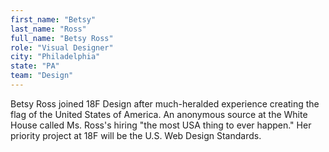```yaml
---
first_name: "Betsy"
last_name: "Ross"
full_name: "Betsy Ross"
role: "Visual Designer"
city: "Philadelphia"
state: "PA"
team: "Design"
---
```

Betsy Ross joined 18F Design after much-heralded experience creating the flag of the United States of America. An anonymous source at the White House called Ms. Ross's hiring "the most USA thing to ever happen." Her priority project at 18F will be the U.S. Web Design Standards.
